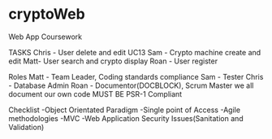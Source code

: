 # cryptoWeb
Web App Coursework

TASKS
Chris - User delete and edit UC13
Sam - Crypto machine create and edit
Matt- User search and crypto display
Roan - User register

Roles
Matt - Team Leader, Coding standards compliance
Sam - Tester
Chris - Database Admin
Roan - Documentor(DOCBLOCK), Scrum Master
we all document our own code
MUST BE PSR-1 Compliant

Checklist
-Object Orientated Paradigm
-Single point of Access
-Agile methodologies
-MVC
-Web Application Security Issues(Sanitation and Validation)
